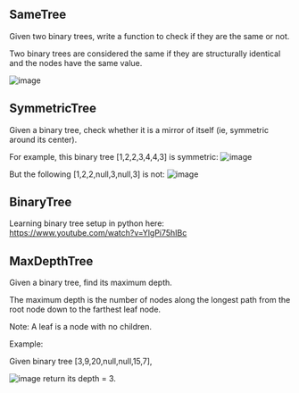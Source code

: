 ## SameTree
Given two binary trees, write a function to check if they are the same or not.

Two binary trees are considered the same if they are structurally identical and the nodes have the same value. 

![image](https://user-images.githubusercontent.com/36263575/65746396-ac5f1580-e0f6-11e9-822e-43a93ee1675a.png)

## SymmetricTree
Given a binary tree, check whether it is a mirror of itself (ie, symmetric around its center).

For example, this binary tree [1,2,2,3,4,4,3] is symmetric: 
![image](https://user-images.githubusercontent.com/36263575/65746748-85edaa00-e0f7-11e9-89bd-7f4cc7d5d608.png)

But the following [1,2,2,null,3,null,3] is not: 
![image](https://user-images.githubusercontent.com/36263575/65746789-a453a580-e0f7-11e9-8d3a-be75ba2c2edc.png) 

## BinaryTree 
Learning binary tree setup in python here: https://www.youtube.com/watch?v=YlgPi75hIBc

## MaxDepthTree
Given a binary tree, find its maximum depth.

The maximum depth is the number of nodes along the longest path from the root node down to the farthest leaf node.

Note: A leaf is a node with no children.

Example:

Given binary tree [3,9,20,null,null,15,7],

![image](https://user-images.githubusercontent.com/36263575/65813008-fe6f6c00-e1c6-11e9-877d-90c2e02abc7f.png) 
return its depth = 3.
